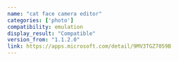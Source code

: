 ```yaml
---
name: "cat face camera editor"
categories: ['photo']
compatibility: emulation
display_result: "Compatible"
version_from: "1.1.2.0"
link: https://apps.microsoft.com/detail/9MV3TGZ7059B
---
```

